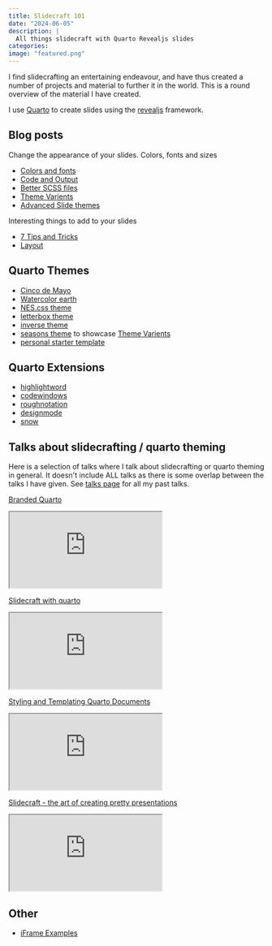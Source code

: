 ```yaml
---
title: Slidecraft 101
date: "2024-06-05"
description: |
  All things slidecraft with Quarto Revealjs slides
categories:
image: "featured.png"
---
```




I find slidecrafting an entertaining endeavour, and have thus created a number of projects and material to further it in the world. This is a round overview of the material I have created.

I use [Quarto](https://quarto.org/) to create slides using the [revealjs](https://revealjs.com/) framework.

## Blog posts

Change the appearance of your slides. Colors, fonts and sizes

- [Colors and fonts](../../post/slidecraft-colors-fonts/index.md)
- [Code and Output](../../post/slidecraft-code-output/index.md)
- [Better SCSS files](../../post/slidecraft-scss-uses/index.qmd)
- [Theme Varients](../../post/slidecraft-theme-variants/index.md)
- [Advanced Slide themes](../../post/slidecraft-scss-themes/index.qmd)

Interesting things to add to your slides

- [7 Tips and Tricks](../../post/slidecraft-7-tips-and-tricks/index.qmd)
- [Layout](../../post/slidecraft-layout/index.qmd)

## Quarto Themes

- [Cinco de Mayo](https://github.com/EmilHvitfeldt/quarto-revealjs-cinco-de-mayo)
- [Watercolor earth](https://github.com/EmilHvitfeldt/quarto-revealjs-earth)
- [NES.css theme](https://github.com/EmilHvitfeldt/quarto-nes-theme)
- [letterbox theme](https://github.com/EmilHvitfeldt/quarto-revealjs-letterbox)
- [inverse theme](https://github.com/EmilHvitfeldt/quarto-revealjs-inverse)
- [seasons theme](https://github.com/EmilHvitfeldt/quarto-revealjs-seasons) to showcase [Theme Varients](../../post/slidecraft-theme-variants/index.md)
- [personal starter template](https://github.com/EmilHvitfeldt/quarto-revealjs-template)

## Quarto Extensions

- [highlightword](https://github.com/EmilHvitfeldt/quarto-revealjs-highlightword)
- [codewindows](https://github.com/EmilHvitfeldt/quarto-revealjs-codewindow)
- [roughnotation](https://github.com/EmilHvitfeldt/quarto-roughnotation)
- [designmode](https://github.com/EmilHvitfeldt/quarto-designmode)
- [snow](https://github.com/EmilHvitfeldt/quarto-snow)

## Talks about slidecrafting / quarto theming

Here is a selection of talks where I talk about slidecrafting or quarto theming in general. It doesn't include ALL talks as there is some overlap between the talks I have given. See [talks page](../../talks.qmd) for all my past talks.

[Branded Quarto](../../talk/2024-06-05-branded-quarto/index.md)

<iframe class="slide-deck" src="https://emilhvitfeldt.github.io/talk-branded-quarto/"></iframe>

[Slidecraft with quarto](../../talk/2023-11-27-slc-slidecraft/index.md)

<iframe class="slide-deck" src="https://emilhvitfeldt.github.io/talk-slc-slidecraft/"></iframe>

[Styling and Templating Quarto Documents](../../talk/2023-09-19-quarto-theming-positconf/index.md)

<iframe class="slide-deck" src="https://emilhvitfeldt.github.io/talk-quarto-theming-positconf/"></iframe>

[Slidecraft - the art of creating pretty presentations](../../talk/2023-07-13-nyr-slidecraft/index.md)

<iframe class="slide-deck" src="https://emilhvitfeldt.github.io/talk-nyr-slidecraft/"></iframe>

## Other

- [iFrame Examples](https://github.com/EmilHvitfeldt/quarto-iframe-examples)
